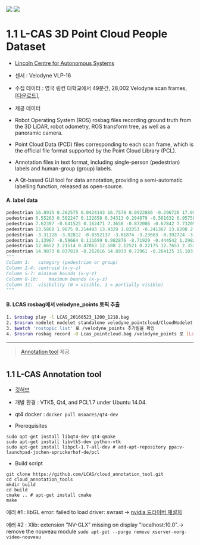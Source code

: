 ![](https://i1.wp.com/lcas.lincoln.ac.uk/wp/wp-content/uploads/2016/09/rviz_screenshot.png)
![](https://i.imgur.com/J5JggKE.png)
# 1.1 L-CAS 3D Point Cloud People Dataset

- [Lincoln Centre for Autonomous Systems](https://lcas.lincoln.ac.uk/wp/research/data-sets-software/l-cas-3d-point-cloud-people-dataset/)
- 센서 : Velodyne VLP-16
- 수집 데이터 : 영국 링컨 대학교에서 49분간, 28,002 Velodyne scan frames, [[다운로드]](https://lcas.lincoln.ac.uk/owncloud/index.php/s/wu2NILXZ7mzjovS),

- 제공 데이터
- Robot Operating System (ROS) rosbag files recording ground truth from the 3D LiDAR, robot odometry, ROS transform tree, as well as a panoramic camera.
- Point Cloud Data (PCD) files corresponding to each scan frame, which is the official file format supported by the Point Cloud Library (PCL).
- Annotation files in text format, including single-person (pedestrian) labels and human-group (group) labels.
- A Qt-based GUI tool for data annotation, providing a semi-automatic labelling function, released as open-source.

#### A. label data

```python
pedestrian 16.8915 0.282575 0.0424143 16.7578 0.0922886 -0.296726 17.0572 0.498739 0.297738 0
pedestrian 6.55263 0.582247 0.132658 6.34313 0.284879 -0.561632 6.95758 0.850341 0.822374 0
pedestrian 7.62397 -0.641525 0.162471 7.3658 -0.872086 -0.67842 7.73205 -0.440035 0.662384 0
pedestrian 13.5868 1.9875 0.214493 13.4329 1.83353 -0.241367 13.8208 2.21375 0.724958 0
pedestrian -3.31128 -3.02812 -0.0352137 -3.61874 -3.23663 -0.392724 -3.1304 -2.77111 0.408237 0
pedestrian 1.13967 -8.59664 0.111699 0.982876 -8.71929 -0.444542 1.29828 -8.34763 0.455323 0
pedestrian 12.6652 2.21514 0.47063 12.508 2.12521 0.22175 12.7653 2.35142 0.679425 0
pedestrian 14.9873 0.837819 -0.262016 14.8933 0.72961 -0.264125 15.1031 0.947489 -0.26032 0
"""
Column 1:	category (pedestrian or group)
Column 2-4:	centroid (x-y-z)
Column 5-7:	minimum bounds (x-y-z)
Column 8-10:	maximum bounds (x-y-z)
Column 11:	visibility (0 = visible, 1 = partially visible)
"""
```

#### B. LCAS rosbag에서 velodyne_points 토픽 추출

```bash
1. $rosbag play -l LCAS_20160523_1200_1218.bag
2. $rosrun nodelet nodelet standalone velodyne_pointcloud/CloudNodelet
3. $watch 'rostopic list' 로 /velodyne_points 추가됨을 확인
4. $rosrun rosbag record -O Lcas_pointcloud.bag /velodyne_points 로 [Lcas_pointcloud.bag]파일 생성
```



---

> [Annotation tool](https://github.com/lcas/cloud_annotation_tool) 제공

#
## 1.1 L-CAS Annotation tool

- [깃허브](https://github.com/lcas/cloud_annotation_tool)
- 개발 환경 : VTK5, Qt4, and PCL1.7 under Ubuntu 14.04.
- qt4 docker : `docker pull msoares/qt4-dev`

- Prerequisites
```
sudo apt-get install libqt4-dev qt4-qmake
sudo apt-get install libvtk5-dev python-vtk
sudo apt-get install libpcl-1.7-all-dev # add-apt-repository ppa:v-launchpad-jochen-sprickerhof-de/pcl
```

- Build script
```
git clone https://github.com/LCAS/cloud_annotation_tool.git
cd cloud_annotation_tools
mkdir build
cd build
cmake .. # apt-get install cmake
make
```

에러 #1 : libGL error: failed to load driver: swrast -> [nvidia 드라이버 재설치](https://github.com/adioshun/System_Setup/wiki/4_CUDA_CuDNN-Setup#%EC%B0%B8%EA%B3%A0-%EB%93%9C%EB%9D%BC%EC%9D%B4%EB%B2%84-%EC%84%A4%EC%B9%98)

에러 #2 : Xlib: extension "NV-GLX" missing on display "localhost:10.0".-> remove the nouveau module `sudo apt-get --purge remove xserver-xorg-video-nouveau`

